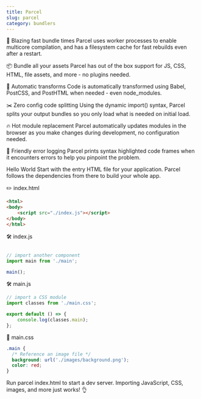 ```yaml
---
title: Parcel
slug: parcel
category: bundlers
---
```


🚀 Blazing fast bundle times
Parcel uses worker processes to enable multicore compilation, and has a filesystem cache for fast rebuilds even after a restart.

📦 Bundle all your assets
Parcel has out of the box support for JS, CSS, HTML, file assets, and more - no plugins needed.

🐠 Automatic transforms
Code is automatically transformed using Babel, PostCSS, and PostHTML when needed - even node_modules.

✂️ Zero config code splitting
Using the dynamic import() syntax, Parcel splits your output bundles so you only load what is needed on initial load.

🔥 Hot module replacement
Parcel automatically updates modules in the browser as you make changes during development, no configuration needed.

🚨 Friendly error logging
Parcel prints syntax highlighted code frames when it encounters errors to help you pinpoint the problem.

Hello World
Start with the entry HTML file for your application. Parcel follows the dependencies from there to build your whole app.

✏️ index.html

```html
<html>
<body>
	<script src="./index.js"></script>
</body>
</html>
```

🛠 index.js

```javascript

// import another component
import main from './main';

main();
```

🛠 main.js

```javascript
// import a CSS module
import classes from './main.css';

export default () => {
	console.log(classes.main);
};
```

💅 main.css

```css
.main {
  /* Reference an image file */
  background: url('./images/background.png');
  color: red;
}
```
          
Run parcel index.html to start a dev server. Importing JavaScript, CSS, images, and more just works! 👌
